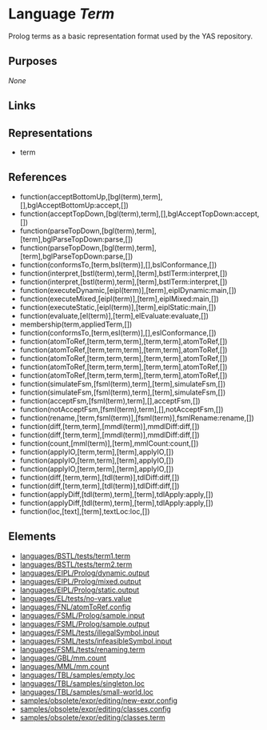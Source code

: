 # Language _Term_
Prolog terms as a basic representation format used by the YAS repository.

## Purposes
_None_

## Links

## Representations
* term

## References
* function(acceptBottomUp,[bgl(term),term],[],bglAcceptBottomUp:accept,[])
* function(acceptTopDown,[bgl(term),term],[],bglAcceptTopDown:accept,[])
* function(parseTopDown,[bgl(term),term],[term],bglParseTopDown:parse,[])
* function(parseTopDown,[bgl(term),term],[term],bglParseTopDown:parse,[])
* function(conformsTo,[term,bsl(term)],[],bslConformance,[])
* function(interpret,[bstl(term),term],[term],bstlTerm:interpret,[])
* function(interpret,[bstl(term),term],[term],bstlTerm:interpret,[])
* function(executeDynamic,[eipl(term)],[term],eiplDynamic:main,[])
* function(executeMixed,[eipl(term)],[term],eiplMixed:main,[])
* function(executeStatic,[eipl(term)],[term],eiplStatic:main,[])
* function(evaluate,[el(term)],[term],elEvaluate:evaluate,[])
* membership(term,appliedTerm,[])
* function(conformsTo,[term,esl(term)],[],eslConformance,[])
* function(atomToRef,[term,term,term],[term,term],atomToRef,[])
* function(atomToRef,[term,term,term],[term,term],atomToRef,[])
* function(atomToRef,[term,term,term],[term,term],atomToRef,[])
* function(atomToRef,[term,term,term],[term,term],atomToRef,[])
* function(atomToRef,[term,term,term],[term,term],atomToRef,[])
* function(simulateFsm,[fsml(term),term],[term],simulateFsm,[])
* function(simulateFsm,[fsml(term),term],[term],simulateFsm,[])
* function(acceptFsm,[fsml(term),term],[],acceptFsm,[])
* function(notAcceptFsm,[fsml(term),term],[],notAcceptFsm,[])
* function(rename,[term,fsml(term)],[fsml(term)],fsmlRename:rename,[])
* function(diff,[term,term],[mmdl(term)],mmdlDiff:diff,[])
* function(diff,[term,term],[mmdl(term)],mmdlDiff:diff,[])
* function(count,[mml(term)],[term],mmlCount:count,[])
* function(applyIO,[term,term],[term],applyIO,[])
* function(applyIO,[term,term],[term],applyIO,[])
* function(applyIO,[term,term],[term],applyIO,[])
* function(diff,[term,term],[tdl(term)],tdlDiff:diff,[])
* function(diff,[term,term],[tdl(term)],tdlDiff:diff,[])
* function(applyDiff,[tdl(term),term],[term],tdlApply:apply,[])
* function(applyDiff,[tdl(term),term],[term],tdlApply:apply,[])
* function(loc,[text],[term],textLoc:loc,[])

## Elements
* [languages/BSTL/tests/term1.term](../../languages/BSTL/tests/term1.term)
* [languages/BSTL/tests/term2.term](../../languages/BSTL/tests/term2.term)
* [languages/EIPL/Prolog/dynamic.output](../../languages/EIPL/Prolog/dynamic.output)
* [languages/EIPL/Prolog/mixed.output](../../languages/EIPL/Prolog/mixed.output)
* [languages/EIPL/Prolog/static.output](../../languages/EIPL/Prolog/static.output)
* [languages/EL/tests/no-vars.value](../../languages/EL/tests/no-vars.value)
* [languages/FNL/atomToRef.config](../../languages/FNL/atomToRef.config)
* [languages/FSML/Prolog/sample.input](../../languages/FSML/Prolog/sample.input)
* [languages/FSML/Prolog/sample.output](../../languages/FSML/Prolog/sample.output)
* [languages/FSML/tests/illegalSymbol.input](../../languages/FSML/tests/illegalSymbol.input)
* [languages/FSML/tests/infeasibleSymbol.input](../../languages/FSML/tests/infeasibleSymbol.input)
* [languages/FSML/tests/renaming.term](../../languages/FSML/tests/renaming.term)
* [languages/GBL/mm.count](../../languages/GBL/mm.count)
* [languages/MML/mm.count](../../languages/MML/mm.count)
* [languages/TBL/samples/empty.loc](../../languages/TBL/samples/empty.loc)
* [languages/TBL/samples/singleton.loc](../../languages/TBL/samples/singleton.loc)
* [languages/TBL/samples/small-world.loc](../../languages/TBL/samples/small-world.loc)
* [samples/obsolete/expr/editing/new-expr.config](../../samples/obsolete/expr/editing/new-expr.config)
* [samples/obsolete/expr/editing/classes.config](../../samples/obsolete/expr/editing/classes.config)
* [samples/obsolete/expr/editing/classes.term](../../samples/obsolete/expr/editing/classes.term)
